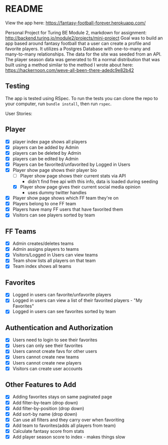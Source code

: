 # README

View the app here: https://fantasy-football-forever.herokuapp.com/

Personal Project for Turing BE Module 2, markdown for assignment: http://backend.turing.io/module2/projects/mini-project
Goal was to build an app based around fantasy football that a user can create a profile and favorite players. It utilizes a Postgres Database with one-to-many and many-to-many relationships. The data for the site was seeded from an API. The player season data was generated to fit a normal distribution that was built using a method similar to the method I wrote about here: https://hackernoon.com/weve-all-been-there-adedc9e82b42

## Testing
The app is tested using RSpec. To run the tests you can clone the repo to your computer, run `bundle install`, then run `rspec`.

User Stories:

## Player
* [x] player index page shows all players
* [x] players can be added by Admin
* [x] players can be deleted by Admin
* [x] players can be edited by Admin
* [x] Players can be favorited/unfavorited by Logged in Users
* [x] Player show page shows their player bio
  * [ ] Player show page shows their current stats via API
    - didn't find free api with this info, data is loaded during seeding
  * [x] Player show page gives their current social media opinion
    - uses dummy twitter handles
* [x] Player show page shows which FF team they're on
* [x] Players belong to one FF team
* [x] Players have many FF users that have favorited them
* [x] Visitors can see players sorted by team

## FF Teams
* [x] Admin creates/deletes teams
* [x] Admin assigns players to teams
* [x] Visitors/Logged in Users can view teams
* [x] Team show lists all players on that team
* [x] Team index shows all teams

## Favorites
* [x] Logged in users can favorite/unfavorite players
* [x] Logged in users can view a list of their favorited players - "My Favorites"
* [x] Logged in users can see favorites sorted by team

## Authentication and Authorization
* [x] Users need to login to see their favorites
* [x] Users can only see their favorites
* [x] Users cannot create favs for other users
* [x] Users cannot create new teams
* [x] Users cannot create new players
* [x] Visitors can create user accounts

## Other Features to Add
* [x] Adding favorites stays on same paginated page
* [x] Add filter-by-team (drop down)
* [x] Add filter-by-position (drop down)
* [x] Add sort-by name (drop down)
* [x] Can use all filters and they carry over when favoriting
* [x] Add team to favorites(adds all players from team)
* [x] Calculate fantasy score from stats
* [x] Add player season score to index - makes things slow
